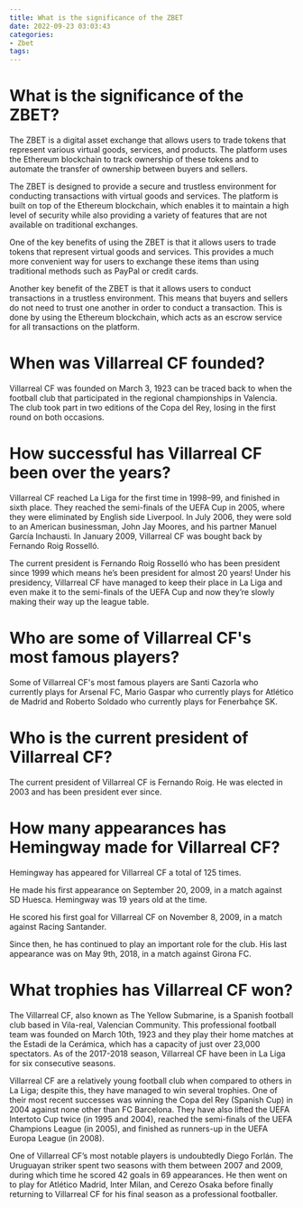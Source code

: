 ```yaml
---
title: What is the significance of the ZBET
date: 2022-09-23 03:03:43
categories:
- Zbet
tags:
---
```



#  What is the significance of the ZBET?

The ZBET is a digital asset exchange that allows users to trade tokens that represent various virtual goods, services, and products. The platform uses the Ethereum blockchain to track ownership of these tokens and to automate the transfer of ownership between buyers and sellers.

The ZBET is designed to provide a secure and trustless environment for conducting transactions with virtual goods and services. The platform is built on top of the Ethereum blockchain, which enables it to maintain a high level of security while also providing a variety of features that are not available on traditional exchanges.

One of the key benefits of using the ZBET is that it allows users to trade tokens that represent virtual goods and services. This provides a much more convenient way for users to exchange these items than using traditional methods such as PayPal or credit cards.

Another key benefit of the ZBET is that it allows users to conduct transactions in a trustless environment. This means that buyers and sellers do not need to trust one another in order to conduct a transaction. This is done by using the Ethereum blockchain, which acts as an escrow service for all transactions on the platform.

#  When was Villarreal CF founded?

Villarreal CF was founded on March 3, 1923 can be traced back to when the football club that participated in the regional championships in Valencia. The club took part in two editions of the Copa del Rey, losing in the first round on both occasions.

# How successful has Villarreal CF been over the years?

Villarreal CF reached La Liga for the first time in 1998–99, and finished in sixth place. They reached the semi-finals of the UEFA Cup in 2005, where they were eliminated by English side Liverpool. In July 2006, they were sold to an American businessman, John Jay Moores, and his partner Manuel García Inchausti. In January 2009, Villarreal CF was bought back by Fernando Roig Rosselló.

The current president is Fernando Roig Rosselló who has been president since 1999 which means he’s been president for almost 20 years! Under his presidency, Villarreal CF have managed to keep their place in La Liga and even make it to the semi-finals of the UEFA Cup and now they’re slowly making their way up the league table.

# Who are some of Villarreal CF's most famous players?

Some of Villarreal CF's most famous players are Santi Cazorla who currently plays for Arsenal FC, Mario Gaspar who currently plays for Atlético de Madrid and Roberto Soldado who currently plays for Fenerbahçe SK.

#  Who is the current president of Villarreal CF?

The current president of Villarreal CF is Fernando Roig. He was elected in 2003 and has been president ever since.

#  How many appearances has Hemingway made for Villarreal CF?

Hemingway has appeared for Villarreal CF a total of 125 times.

He made his first appearance on September 20, 2009, in a match against SD Huesca. Hemingway was 19 years old at the time.

He scored his first goal for Villarreal CF on November 8, 2009, in a match against Racing Santander.

Since then, he has continued to play an important role for the club. His last appearance was on May 9th, 2018, in a match against Girona FC.

#  What trophies has Villarreal CF won?

The Villarreal CF, also known as The Yellow Submarine, is a Spanish football club based in Vila-real, Valencian Community. This professional football team was founded on March 10th, 1923 and they play their home matches at the Estadi de la Cerámica, which has a capacity of just over 23,000 spectators. As of the 2017-2018 season, Villarreal CF have been in La Liga for six consecutive seasons.

Villarreal CF are a relatively young football club when compared to others in La Liga; despite this, they have managed to win several trophies. One of their most recent successes was winning the Copa del Rey (Spanish Cup) in 2004 against none other than FC Barcelona. They have also lifted the UEFA Intertoto Cup twice (in 1995 and 2004), reached the semi-finals of the UEFA Champions League (in 2005), and finished as runners-up in the UEFA Europa League (in 2008).

One of Villarreal CF’s most notable players is undoubtedly Diego Forlán. The Uruguayan striker spent two seasons with them between 2007 and 2009, during which time he scored 42 goals in 69 appearances. He then went on to play for Atlético Madrid, Inter Milan, and Cerezo Osaka before finally returning to Villarreal CF for his final season as a professional footballer.